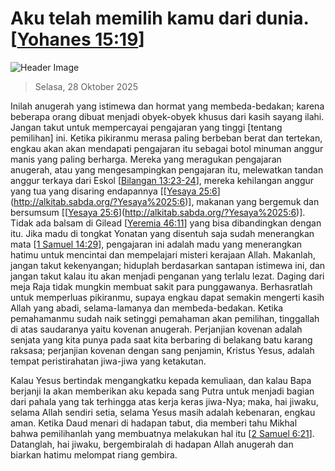 
# Aku telah memilih kamu dari dunia. [[Yohanes 15:19](http://alkitab.sabda.org/?Yohanes%2015:19)]

![Header Image](https://alkitab.app/slice/sunrise.jpg)

> Selasa, 28 Oktober 2025

Inilah anugerah yang istimewa dan hormat yang membeda-bedakan; karena beberapa orang dibuat menjadi obyek-obyek khusus dari kasih sayang ilahi. Jangan takut untuk mempercayai pengajaran yang tinggi [tentang pemilihan] ini. Ketika pikiranmu merasa paling berbeban berat dan tertekan, engkau akan akan mendapati pengajaran itu sebagai botol minuman anggur manis yang paling berharga. Mereka yang meragukan pengajaran anugerah, atau yang mengesampingkan pengajaran itu, melewatkan tandan anggur terkaya dari Eskol [[Bilangan 13:23-24](http://alkitab.sabda.org/?Bilangan%2013:23-24)], mereka kehilangan anggur yang tua yang disaring endapannya [[[Yesaya 25:6](http://alkitab.sabda.org/?Yesaya%2025:6)](http://alkitab.sabda.org/?Yesaya%2025:6)], makanan yang bergemuk dan bersumsum [[[Yesaya 25:6](http://alkitab.sabda.org/?Yesaya%2025:6)](http://alkitab.sabda.org/?Yesaya%2025:6)]. Tidak ada balsam di Gilead [[Yeremia 46:11](http://alkitab.sabda.org/?Yeremia%2046:11)] yang bisa dibandingkan dengan itu. Jika madu di tongkat Yonatan yang disentuh saja sudah menerangkan mata [[1 Samuel 14:29](http://alkitab.sabda.org/?1%20Samuel%2014:29)], pengajaran ini adalah madu yang menerangkan hatimu untuk mencintai dan mempelajari misteri kerajaan Allah. Makanlah, jangan takut kekenyangan; hiduplah berdasarkan santapan istimewa ini, dan jangan takut kalau itu akan menjadi penganan yang terlalu lezat. Daging dari meja Raja tidak mungkin membuat sakit para punggawanya. Berhasratlah untuk memperluas pikiranmu, supaya engkau dapat semakin mengerti kasih Allah yang abadi, selama-lamanya dan membeda-bedakan. Ketika pemahamanmu sudah naik setinggi pemahaman akan pemilihan, tinggallah di atas saudaranya yaitu kovenan anugerah. Perjanjian kovenan adalah senjata yang kita punya pada saat kita berbaring di belakang batu karang raksasa; perjanjian kovenan dengan sang penjamin, Kristus Yesus, adalah tempat peristirahatan jiwa-jiwa yang ketakutan.

Kalau Yesus bertindak mengangkatku kepada kemuliaan, dan kalau Bapa berjanji Ia akan memberikan aku kepada sang Putra untuk menjadi bagian dari pahala yang tak terhingga atas kerja keras jiwa-Nya; maka, hai jiwaku, selama Allah sendiri setia, selama Yesus masih adalah kebenaran, engkau aman. Ketika Daud menari di hadapan tabut, dia memberi tahu Mikhal bahwa pemilihanlah yang membuatnya melakukan hal itu [[2 Samuel 6:21](http://alkitab.sabda.org/?2%20Samuel%206:21)]. Datanglah, hai jiwaku, bergembiralah di hadapan Allah anugerah dan biarkan hatimu melompat riang gembira.
    